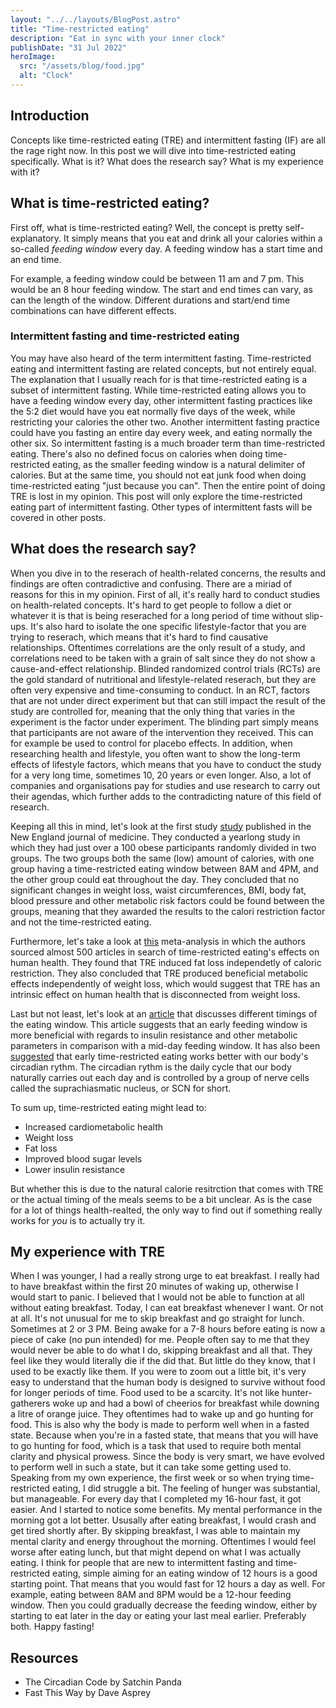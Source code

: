 ```yaml
---
layout: "../../layouts/BlogPost.astro"
title: "Time-restricted eating"
description: "Eat in sync with your inner clock"
publishDate: "31 Jul 2022"
heroImage:
  src: "/assets/blog/food.jpg"
  alt: "Clock"
---
```


## Introduction

Concepts like time-restricted eating (TRE) and intermittent fasting (IF) are all the rage right now. In this post we will dive into time-restricted eating specifically. What is it? What does the research say? What is my experience with it?

## What is time-restricted eating?

First off, what is time-restricted eating? Well, the concept is pretty self-explanatory. It simply means that you eat and drink all your calories within a so-called _feeding window_ every day. A feeding window has a start time and an end time.

For example, a feeding window could be between 11 am and 7 pm. This would be an 8 hour feeding window. The start and end times can vary, as can the length of the window. Different durations and start/end time combinations can have different effects.

### Intermittent fasting and time-restricted eating

You may have also heard of the term intermittent fasting. Time-restricted eating and intermittent fasting are related concepts, but not entirely equal. The explanation that I usually reach for is that time-restricted eating is a subset of intermittent fasting. While time-restricted eating allows you to have a feeding window every day, other intermittent fasting practices like the 5:2 diet would have you eat normally five days of the week, while restricting your calories the other two. Another intermittent fasting practice could have you fasting an entire day every week, and eating normally the other six. So intermittent fasting is a much broader term than time-restricted eating. There's also no defined focus on calories when doing time-restricted eating, as the smaller feeding window is a natural delimiter of calories. But at the same time, you should not eat junk food when doing time-restricted eating "just because you can". Then the entire point of doing TRE is lost in my opinion. This post will only explore the time-restricted eating part of intermittent fasting. Other types of intermittent fasts will be covered in other posts.

## What does the research say?

When you dive in to the reserach of health-related concerns, the results and findings are often contradictive and confusing. There are a miriad of reasons for this in my opinion. First of all, it's really hard to conduct studies on health-related concepts. It's hard to get people to follow a diet or whatever it is that is being reserached for a long period of time without slip-ups. It's also hard to isolate the one specific lifestyle-factor that you are trying to reserach, which means that it's hard to find causative relationships. Oftentimes correlations are the only result of a study, and correlations need to be taken with a grain of salt since they do not show a cause-and-effect relationship. Blinded randomized control trials (RCTs) are the gold standard of nutritional and lifestyle-related reserach, but they are often very expensive and time-consuming to conduct. In an RCT, factors that are not under direct experiment but that can still impact the result of the study are controlled for, meaning that the only thing that varies in the experiment is the factor under experiment. The blinding part simply means that participants are not aware of the intervention they received. This can for example be used to control for placebo effects. In addition, when researching health and lifestyle, you often want to show the long-term effects of lifestyle factors, which means that you have to conduct the study for a very long time, sometimes 10, 20 years or even longer. Also, a lot of companies and organisations pay for studies and use research to carry out their agendas, which further adds to the contradicting nature of this field of research.

Keeping all this in mind, let's look at the first study [study](https://pubmed.ncbi.nlm.nih.gov/35443107/) published in the New England journal of medicine. They conducted a yearlong study in which they had just over a 100 obese participants randomly divided in two groups. The two groups both the same (low) amount of calories, with one group having a time-restricted eating window between 8AM and 4PM, and the other group could eat throughout the day. They concluded that no significant changes in weight loss, waist circumferences, BMI, body fat, blood pressure and other metabolic risk factors could be found between the groups, meaning that they awarded the results to the calori restriction factor and not the time-restricted eating.

Furthermore, let's take a look at [this](https://pubmed.ncbi.nlm.nih.gov/33302500/) meta-analysis in which the authors sourced almost 500 articles in search of time-restricted eating's effects on human health. They found that TRE induced fat loss independetly of caloric restriction. They also concluded that TRE produced beneficial metabolic effects independently of weight loss, which would suggest that TRE has an intrinsic effect on human health that is disconnected from weight loss.

Last but not least, let's look at an [article](https://www.nature.com/articles/s41467-022-28662-5) that discusses different timings of the eating window. This article suggests that an early feeding window is more beneficial with regards to insulin resistance and other metabolic parameters in comparison with a mid-day feeding window. It has also been [suggested](https://www.sleepfoundation.org/nutrition/circadian-rhythm-fasting) that early time-restricted eating works better with our body's circadian rythm. The circadian rythm is the daily cycle that our body naturally carries out each day and is controlled by a group of nerve cells called the suprachiasmatic nucleus, or SCN for short.

To sum up, time-restricted eating might lead to:

- Increased cardiometabolic health
- Weight loss
- Fat loss
- Improved blood sugar levels
- Lower insulin resistance

But whether this is due to the natural calorie resitrction that comes with TRE or the actual timing of the meals seems to be a bit unclear. As is the case for a lot of things health-realted, the only way to find out if something really works for _you_ is to actually try it.

## My experience with TRE

When I was younger, I had a really strong urge to eat breakfast. I really had to have breakfast within the first 20 minutes of waking up, otherwise I would start to panic. I believed that I would not be able to function at all without eating breakfast. Today, I can eat breakfast whenever I want. Or not at all. It's not unusual for me to skip breakfast and go straight for lunch. Sometimes at 2 or 3 PM. Being awake for a 7-8 hours before eating is now a piece of cake (no pun intended) for me. People often say to me that they would never be able to do what I do, skipping breakfast and all that. They feel like they would literally die if the did that. But little do they know, that I used to be exactly like them. If you were to zoom out a little bit, it's very easy to understand that the human body is designed to survive without food for longer periods of time. Food used to be a scarcity. It's not like hunter-gatherers woke up and had a bowl of cheerios for breakfast while downing a litre of orange juice. They oftentimes had to wake up and go hunting for food. This is also why the body is made to perform well when in a fasted state. Because when you're in a fasted state, that means that you will have to go hunting for food, which is a task that used to require both mental clarity and physical prowess. Since the body is very smart, we have evolved to perform well in such a state, but it can take some getting used to. Speaking from my own experience, the first week or so when trying time-restricted eating, I did struggle a bit. The feeling of hunger was substantial, but manageable. For every day that I completed my 16-hour fast, it got easier. And I started to notice some benefits. My mental performance in the morning got a lot better. Ususally after eating breakfast, I would crash and get tired shortly after. By skipping breakfast, I was able to maintain my mental clarity and energy throughout the morning. Oftentimes I would feel worse after eating lunch, but that might depend on what I was actually eating. I think for people that are new to intermittent fasting and time-restricted eating, simple aiming for an eating window of 12 hours is a good starting point. That means that you would fast for 12 hours a day as well. For example, eating between 8AM and 8PM would be a 12-hour feeding window. Then you could gradually decrease the feeding window, either by starting to eat later in the day or eating your last meal earlier. Preferably both. Happy fasting!

## Resources

- The Circadian Code by Satchin Panda
- Fast This Way by Dave Asprey
